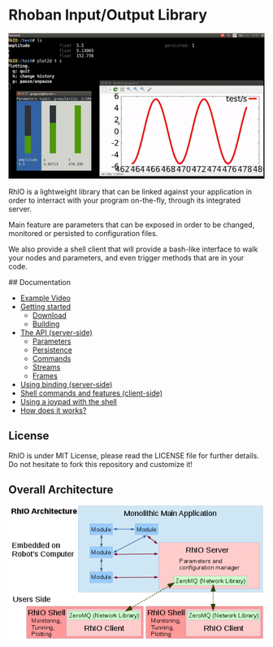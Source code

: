 # Rhoban Input/Output Library

![RhIO](Docs/imgs/rhio.gif)

RhIO is a lightweight library that can be linked against your application
in order to interract with your program on-the-fly, through its integrated server.

Main feature are parameters that can be exposed in order to be changed, monitored
or persisted to configuration files. 

We also provide a shell client that will provide a bash-like interface to walk
your nodes and parameters, and even trigger methods that are in your code.

## Documentation

* [Example Video](https://youtu.be/MOizgXYENLc)
* [Getting started](/Docs/getting_started.md)
    * [Download](/Docs/getting_started.md#download)
    * [Building](/Docs/getting_started.md#building)
* [The API (server-side)](/Docs/api.md)
    * [Parameters](/Docs/api.md#parameters)
    * [Persistence](/Docs/api.md#persistence)
    * [Commands](/Docs/api.md#commands)
    * [Streams](/Docs/api.md#streams)
    * [Frames](/Docs/api.md#frames)
* [Using binding (server-side)](/Docs/binding.md)
* [Shell commands and features (client-side)](/Docs/shell.md)
* [Using a joypad with the shell](/Docs/joypad.md)
* [How does it works?](/Docs/how_does_it_works.md)

## License

RhIO is under MIT License, please read the LICENSE file for further details.
Do not hesitate to fork this repository and customize it!

## Overall Architecture

![RhIO](Docs/imgs/architecture.png)

